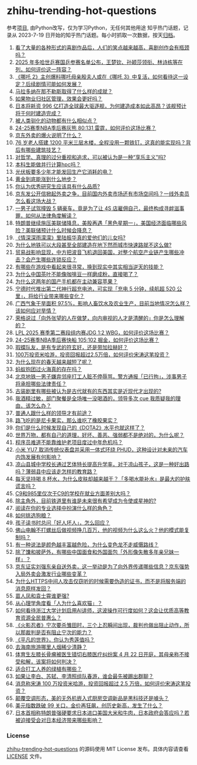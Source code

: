 # zhihu-trending-hot-questions
参考[项目](https://github.com/justjavac/zhihu-trending-hot-questions), 由Python改写，仅为学习Python，无任何其他用途
知乎热门话题，记录从 2023-7-19
日开始的知乎热门话题。每小时抓取一次数据，按天[归档](./data)。
<!-- BEGIN -->
<!-- 最后更新时间 2025-04-22 08:32:07.102337 -->
1. [看了大量的各种形式的喜剧作品后，人们的笑点越来越高，喜剧创作会有瓶颈吗？](https://www.zhihu.com/question/310812089)
1. [2025 年多哈世乒赛国乒参赛名单公布，王楚钦、孙颖莎领衔、林诗栋等在列，如何评价这一阵容？](https://www.zhihu.com/question/1897768585167856545)
1. [《哪吒 2》主创爆料哪吒母亲殷夫人或在《哪吒 3》中复活，如何看待这一设定？后续剧情可能如何发展？](https://www.zhihu.com/question/1897632914621030644)
1. [马拉多纳在那不勒斯取得了什么样的成就？](https://www.zhihu.com/question/352203867)
1. [如果物业归社区管理，效果会更好吗？](https://www.zhihu.com/question/11321067055)
1. [日本将耗资 996 亿打造全球最大驱逐舰，为何建造成本如此高昂？该舰预计将于何时建造完成？](https://www.zhihu.com/question/1897611084057264931)
1. [被人类驯化的动物都有什么相似点？](https://www.zhihu.com/question/327866018)
1. [24-25赛季NBA季后赛灰熊 80:131 雷霆，如何评价这场比赛？](https://www.zhihu.com/question/1897458161255948940)
1. [京东外卖的爆火说明了什么？](https://www.zhihu.com/question/1889585538450825853)
1. [76 岁老人搭建 1200 平米三层木楼，全程没用一颗铁钉，这真的能实现吗？背后有哪些建筑技艺？](https://www.zhihu.com/question/1897347242664358651)
1. [对哲学、真理的过分重视和追求，可以被认为是一种“享乐主义”吗?](https://www.zhihu.com/question/1897597884087642020)
1. [本科生能做并行计算hpc吗？](https://www.zhihu.com/question/657927103)
1. [光伏板要多少年才能发回生产它消耗的电？](https://www.zhihu.com/question/8943495780)
1. [黄金到底能涨到什么地步？](https://www.zhihu.com/question/1895842686189168614)
1. [你认为优秀研究生应该具有什么品质?](https://www.zhihu.com/question/1895407676999046174)
1. [京东发公开信掀起外卖之争，目前国内外卖市场还有市场空间吗？一线外卖员怎么看这场大战？](https://www.zhihu.com/question/1897675275388543631)
1. [一男子试驾撞毁 5 辆豪车，竟是为了让 4S 店雇佣自己，最终构成寻衅滋事罪，如何从法律角度解读？](https://www.zhihu.com/question/1897353432836317854)
1. [特朗普继续施压美联储降息，美股再遇「黑色星期一」，美国经济面临哪些风险？美联储预计什么时候会降息？](https://www.zhihu.com/question/1897916992301786127)
1. [《情深深雨濛濛》里陆振华真的爱他们的儿女吗?](https://www.zhihu.com/question/1894773391799604799)
1. [为什么地铁可以大段甚至全部建造在地下然而城市快速路就不这么做?](https://www.zhihu.com/question/466038688)
1. [贸易战影响显现，中方把波音飞机退回美国，对整个航空产业链产生哪些冲击？会产生哪些连锁反应？](https://www.zhihu.com/question/1896933128792138945)
1. [有哪些在游戏中看起来很寻常，换到现实中其实相当逆天的技能？](https://www.zhihu.com/question/1897727931033314410)
1. [为什么中国茶叶不能像咖啡豆一样磨成粉，直接喝了？](https://www.zhihu.com/question/1895171499788304397)
1. [为什么这两年的国产手机都在主动兼容苹果？](https://www.zhihu.com/question/1897598598134354905)
1. [宁德时代推出第二代神行超充电池，可实现「充电 5 分钟，续航超 520 公里」，将给行业带来哪些变化？](https://www.zhihu.com/question/1897674344219529643)
1. [广西气象干旱面积 97.5%，影响人畜饮水及农业生产，目前当地情况怎么样？该如何应对旱情？](https://www.zhihu.com/question/1897661199694410905)
1. [荣格说过「向外张望的人在做梦，向内审视的人才是清醒的」你是怎么理解的？](https://www.zhihu.com/question/1896134618794678141)
1. [LPL 2025 赛季第二赛段组内赛JDG 1:2 WBG，如何评价这场比赛？](https://www.zhihu.com/question/1897681645231911697)
1. [24-25赛季NBA季后赛快船 105:102 掘金，如何评价这场比赛？](https://www.zhihu.com/question/1897956893286199447)
1. [瑕蝶队友，是有专武的符玄好，还是带加拉赫好？](https://www.zhihu.com/question/1897375925324185815)
1. [100万投资米哈游，投资回报超过2.5万倍，如何评价宋涛这笔投资？](https://www.zhihu.com/question/1897396503166838751)
1. [为什么现在的春天越来越短了呢？](https://www.zhihu.com/question/1893660687223481123)
1. [蚂蚁抱团过火海真的存在吗？](https://www.zhihu.com/question/649223983)
1. [北京地铁一男子嫌弃邻座打工人脏不停辱骂，警方通报「已行拘」，涉事男子将承担哪些法律责任？](https://www.zhihu.com/question/1897598981221093671)
1. [古装剧里有哪些被认为是古代就有的东西其实是近现代才出现的?](https://www.zhihu.com/question/11335630202)
1. [我酒精过敏，部门聚餐是全场唯一没喝酒的，领导多次 cue 我质疑我的理由，该怎么办？](https://www.zhihu.com/question/14778037788)
1. [普通人跟什么样的领导才有前途？](https://www.zhihu.com/question/1897825003682129790)
1. [路飞吃的是尼卡果实，那么谁吃了橡胶果实？](https://www.zhihu.com/question/4398471796)
1. [你们是什么时候发现自己的《DOTA2》水平也就这样了？](https://www.zhihu.com/question/363105101)
1. [世界万物，都有自己的道理，好坏、善恶、强弱都不是绝对的，为什么呢？](https://www.zhihu.com/question/1896459616675673060)
1. [程序员难道不能靠维护老项目度过中年危机吗？](https://www.zhihu.com/question/327556887)
1. [小米 YU7 取消传统仪表盘并采用一体式环绕 PHUD，这种设计对未来的汽车内饰发展有何影响？](https://www.zhihu.com/question/1896500745999737931)
1. [凉山县城中学校长通过艺体特长提高升学率，对于凉山孩子，这是一种好出路吗？薄弱县中应该走怎样的教育路？](https://www.zhihu.com/question/1896586935763465453)
1. [每天坚持喝 8 杯水，为什么皮肤却越来越干？「多喝水能补水」是最大的护肤谎言吗？](https://www.zhihu.com/question/1892927660679722006)
1. [C9和985里仅次于C9的学校在就业方面差别大吗？](https://www.zhihu.com/question/1897251613128758743)
1. [除主角外，目前铁道里有谁是未来很有希望成为令使或星神的?](https://www.zhihu.com/question/1896724874342413963)
1. [阅读在你的专业选择中扮演什么样的角色？](https://www.zhihu.com/question/1891675669152368452)
1. [如何挑选狗粮？](https://www.zhihu.com/question/22014912)
1. [孩子读书时总问「好人坏人」，怎么回应？](https://www.zhihu.com/question/1891631147177453186)
1. [佛山电翰不打螺丝后做视频挣几百万，他的视频为什么这么火？他的模式能复制吗？](https://www.zhihu.com/question/1896626988447391996)
1. [有一种说法是颜色越丰富越危险，为什么变色龙不走威慑路线？](https://www.zhihu.com/question/10952360960)
1. [除了馕和披萨外，有哪些中国面食和外国面包「外形像失散多年亲兄妹一样」？](https://www.zhihu.com/question/1895488918343877509)
1. [京东证实刘强东亲自送外卖，这一举动是为了向外界传递哪些信息？京东强势入局外卖会激发行业哪些变革？](https://www.zhihu.com/question/1897746808920306842)
1. [为什么HTTPS中间人攻击仅窃听的时候需要伪造的证书，而不是将服务端的消息原样发回？](https://www.zhihu.com/question/641399352)
1. [苗人凤和袁士霄谁更强?](https://www.zhihu.com/question/351125718)
1. [从心理学角度看「人为什么喜欢猫」？](https://www.zhihu.com/question/7990404732)
1. [如何看待浙江大学计划启用AI讲师，这波操作可行度如何？这会让优质高等教育资源全民普惠么？](https://www.zhihu.com/question/1894388607655068671)
1. [《火影忍者》宁次要杀雏田时，三个上忍瞬间出现，裁判也做出阻止动作，所以那裁判是否有阻止宁次的能力？](https://www.zhihu.com/question/371231749)
1. [《平凡的世界》，你认为秀莲值吗？](https://www.zhihu.com/question/421710053)
1. [去海南旅游哪里人烟稀少清静？](https://www.zhihu.com/question/650156353)
1. [体育生左膝长骨瘤被医生错切右膝医疗纠纷案 4 月 22 日开庭，其母亲称不接受和解，该案将如何判决？](https://www.zhihu.com/question/1897349214100480517)
1. [适合打工人养的绿植有哪些？](https://www.zhihu.com/question/1888635188474540643)
1. [如果让李白、苏轼、李清照组队春游，谁会最先被踢出群聊？](https://www.zhihu.com/question/1894696746149462019)
1. [消息称宋涛 100 万投资米哈游，投资回报超过 2.5 万倍，如何评价宋涛这笔投资？](https://www.zhihu.com/question/1897396503166838751)
1. [颠覆空调形态，美的无外机嵌入式厨房空调新品是黑科技还是噱头？](https://www.zhihu.com/question/1897703245775876782)
1. [美元指数跌破 99 关口，金价再狂飙，创历史新高，发生了什么？](https://www.zhihu.com/question/1897608826661872243)
1. [日本首相称特朗普强硬要求日本进口美国大米和牛肉，日本政府会答应吗？若被迫接受会对日本经济带来哪些影响？](https://www.zhihu.com/question/1897991291586962197)
<!-- END -->
### License
[zhihu-trending-hot-questions](https://github.com/yaogengzhu/zhihu-trending-hot-questions)
的源码使用 MIT License 发布。具体内容请查看 [LICENSE](./LICENSE) 文件。
